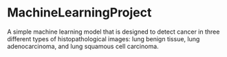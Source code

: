 # MachineLearningProject
A simple machine learning model that is designed to detect cancer in three different types of histopathological images: lung benign tissue, lung adenocarcinoma, and lung squamous cell carcinoma.

